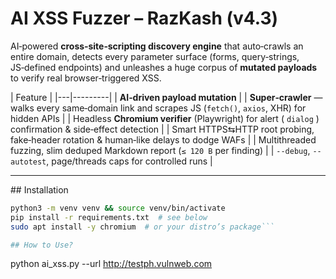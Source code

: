 # AI XSS Fuzzer – RazKash (v4.3)

AI‑powered **cross‑site‑scripting discovery engine** that auto‑crawls an entire domain, detects every parameter surface (forms, query‑strings, JS‑defined endpoints) and unleashes a huge corpus of **mutated payloads** to verify real browser‑triggered XSS.

|     Feature |
|---|---------|
| **AI‑driven payload mutation** |
| **Super‑crawler** — walks every same‑domain link and scrapes JS (`fetch()`, `axios`, XHR) for hidden APIs |
| Headless **Chromium verifier** (Playwright) for alert ( `dialog` ) confirmation & side‑effect detection |
| Smart HTTPS⇆HTTP root probing, fake‑header rotation & human‑like delays to dodge WAFs |
| Multithreaded fuzzing, slim deduped Markdown report (`≤ 120 B` per finding) |
| `--debug`, `--autotest`, page/threads caps for controlled runs |

---

## Installation

```bash
python3 -m venv venv && source venv/bin/activate
pip install -r requirements.txt  # see below
sudo apt install -y chromium  # or your distro’s package```

## How to Use?
```
python ai_xss.py --url http://testph.vulnweb.com 
```


